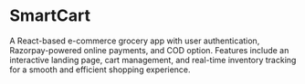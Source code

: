 # SmartCart
A React-based e-commerce grocery app with user authentication, Razorpay-powered online payments, and COD option. Features include an interactive landing page, cart management, and real-time inventory tracking for a smooth and efficient shopping experience.
